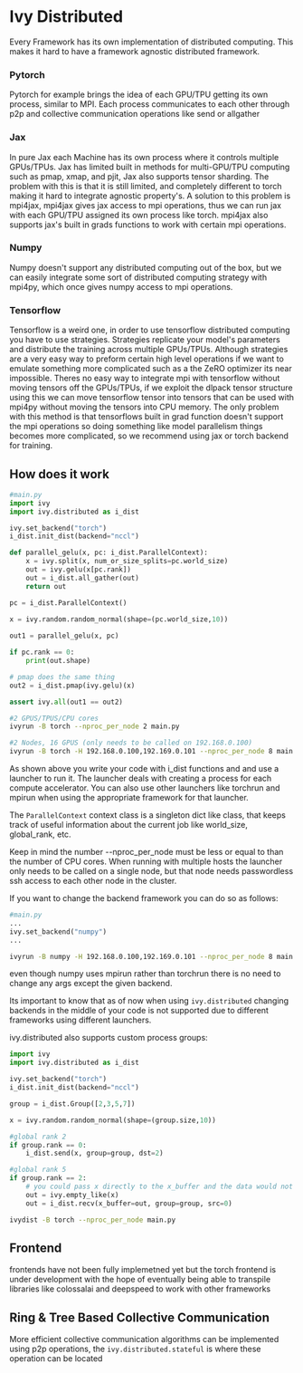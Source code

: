 # Ivy Distributed

Every Framework has its own implementation of distributed computing. This makes it hard to have a framework agnostic distributed framework. 

### Pytorch

Pytorch for example brings the idea of each GPU/TPU getting its own process, similar to MPI. Each process communicates to each other through p2p and collective communication operations like send or allgather

### Jax

In pure Jax each Machine has its own process where it controls multiple GPUs/TPUs. Jax has limited built in methods for multi-GPU/TPU computing such as pmap, xmap, and pjit, Jax also  supports tensor sharding. The problem with this is that it is still limited, and completely different to torch making it hard to integrate agnostic property's. A solution to this problem is mpi4jax, mpi4jax gives jax access to mpi operations, thus we can run jax with each GPU/TPU assigned its own process like torch. mpi4jax also supports jax's built in grads functions to work with certain mpi operations.

### Numpy

Numpy doesn't support any distributed computing out of the box, but we can easily integrate some sort of distributed computing strategy with mpi4py, which once gives numpy access to mpi operations.

### Tensorflow

Tensorflow is a weird one, in order to use tensorflow distributed computing you have to use strategies. Strategies replicate your model's parameters and distribute the training across multiple GPUs/TPUs. Although strategies are a very easy way to preform certain high level operations if we want to emulate something more complicated such as a the ZeRO optimizer its near impossible. Theres no easy way to integrate mpi with tensorflow without moving tensors off the GPUs/TPUs, if we exploit the dlpack tensor structure using this we can move tensorflow tensor into tensors that can be used with mpi4py without moving the tensors into CPU memory. The only problem with this method is that tensorflows built in grad function doesn't support the mpi operations so doing something like model parallelism things becomes more complicated, so we recommend using jax or torch backend for training.

## How does it work

```python
#main.py
import ivy
import ivy.distributed as i_dist

ivy.set_backend("torch")
i_dist.init_dist(backend="nccl")

def parallel_gelu(x, pc: i_dist.ParallelContext):
    x = ivy.split(x, num_or_size_splits=pc.world_size)
    out = ivy.gelu(x[pc.rank])
    out = i_dist.all_gather(out)
    return out

pc = i_dist.ParallelContext()
    
x = ivy.random.random_normal(shape=(pc.world_size,10))

out1 = parallel_gelu(x, pc)

if pc.rank == 0:
    print(out.shape)

# pmap does the same thing
out2 = i_dist.pmap(ivy.gelu)(x)

assert ivy.all(out1 == out2)
```

```bash
#2 GPUS/TPUS/CPU cores
ivyrun -B torch --nproc_per_node 2 main.py

#2 Nodes, 16 GPUS (only needs to be called on 192.168.0.100)
ivyrun -B torch -H 192.168.0.100,192.169.0.101 --nproc_per_node 8 main.py
```

As shown above you write your code with i_dist functions and  and use a launcher to run it. The launcher deals with creating a process for each compute accelerator. You can also use other launchers like torchrun and mpirun when using the appropriate framework for that launcher.

The `ParallelContext` context class is a singleton dict like class, that keeps track of useful information about the current job like world_size, global_rank, etc.

Keep in mind the number --nproc_per_node must be less or equal to than the number of CPU cores. When running with multiple hosts the launcher only needs to be called on a single node, but that node needs passwordless ssh access to each other node in the cluster.

If you want to change the backend framework you can do so as follows:

```python
#main.py
...
ivy.set_backend("numpy")
...
```
```bash
ivyrun -B numpy -H 192.168.0.100,192.169.0.101 --nproc_per_node 8 main.py
```

even though numpy uses mpirun rather than torchrun there is no need to change any args except the given backend.

Its important to know that as of now when using `ivy.distributed` changing backends in the middle of your code is not supported due to different frameworks using different launchers.

ivy.distributed also supports custom process groups:

```python
import ivy
import ivy.distributed as i_dist

ivy.set_backend("torch")
i_dist.init_dist(backend="nccl")

group = i_dist.Group([2,3,5,7])

x = ivy.random.random_normal(shape=(group.size,10))

#global rank 2
if group.rank == 0:
    i_dist.send(x, group=group, dst=2)

#global rank 5
if group.rank == 2:
    # you could pass x directly to the x_buffer and the data would not be over written
    out = ivy.empty_like(x)
    out = i_dist.recv(x_buffer=out, group=group, src=0)

```
```bash
ivydist -B torch --nproc_per_node main.py
```


## Frontend

frontends have not been fully implemetned yet but the torch frontend is under development with the hope of eventually being able to transpile libraries like colossalai and deepspeed to work with other frameworks

## Ring & Tree Based Collective Communication

More efficient collective communication algorithms can be implemented using p2p operations, the `ivy.distributed.stateful` is where these operation can be located
